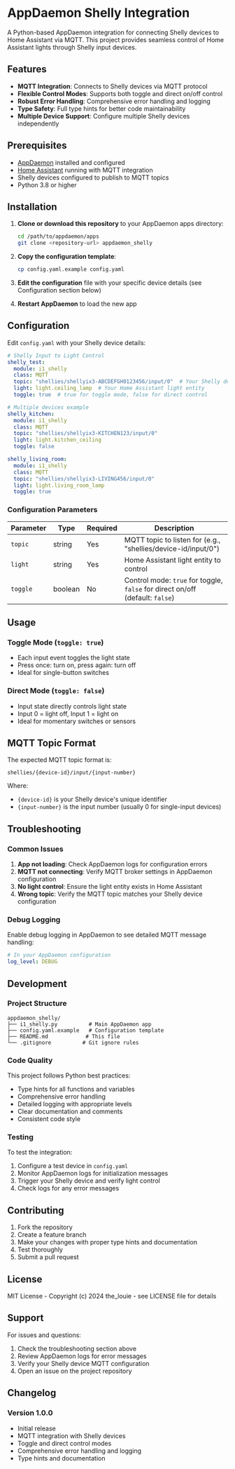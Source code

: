 # AppDaemon Shelly Integration

A Python-based AppDaemon integration for connecting Shelly devices to Home Assistant via MQTT. This project provides seamless control of Home Assistant lights through Shelly input devices.

## Features

- **MQTT Integration**: Connects to Shelly devices via MQTT protocol
- **Flexible Control Modes**: Supports both toggle and direct on/off control
- **Robust Error Handling**: Comprehensive error handling and logging
- **Type Safety**: Full type hints for better code maintainability
- **Multiple Device Support**: Configure multiple Shelly devices independently

## Prerequisites

- [AppDaemon](https://appdaemon.readthedocs.io/en/latest/) installed and configured
- [Home Assistant](https://www.home-assistant.io/) running with MQTT integration
- Shelly devices configured to publish to MQTT topics
- Python 3.8 or higher

## Installation

1. **Clone or download this repository** to your AppDaemon apps directory:
   ```bash
   cd /path/to/appdaemon/apps
   git clone <repository-url> appdaemon_shelly
   ```

2. **Copy the configuration template**:
   ```bash
   cp config.yaml.example config.yaml
   ```

3. **Edit the configuration** file with your specific device details (see Configuration section below)

4. **Restart AppDaemon** to load the new app

## Configuration

Edit `config.yaml` with your Shelly device details:

```yaml
# Shelly Input to Light Control
shelly_test:
  module: i1_shelly
  class: MQTT
  topic: "shellies/shellyix3-ABCDEFGH0123456/input/0"  # Your Shelly device topic
  light: light.ceiling_lamp  # Your Home Assistant light entity
  toggle: true  # true for toggle mode, false for direct control

# Multiple devices example
shelly_kitchen:
  module: i1_shelly
  class: MQTT
  topic: "shellies/shellyix3-KITCHEN123/input/0"
  light: light.kitchen_ceiling
  toggle: false

shelly_living_room:
  module: i1_shelly
  class: MQTT
  topic: "shellies/shellyix3-LIVING456/input/0"
  light: light.living_room_lamp
  toggle: true
```

### Configuration Parameters

| Parameter | Type | Required | Description |
|-----------|------|----------|-------------|
| `topic` | string | Yes | MQTT topic to listen for (e.g., "shellies/device-id/input/0") |
| `light` | string | Yes | Home Assistant light entity to control |
| `toggle` | boolean | No | Control mode: `true` for toggle, `false` for direct on/off (default: `false`) |

## Usage

### Toggle Mode (`toggle: true`)
- Each input event toggles the light state
- Press once: turn on, press again: turn off
- Ideal for single-button switches

### Direct Mode (`toggle: false`)
- Input state directly controls light state
- Input 0 = light off, Input 1 = light on
- Ideal for momentary switches or sensors

## MQTT Topic Format

The expected MQTT topic format is:
```
shellies/{device-id}/input/{input-number}
```

Where:
- `{device-id}` is your Shelly device's unique identifier
- `{input-number}` is the input number (usually 0 for single-input devices)

## Troubleshooting

### Common Issues

1. **App not loading**: Check AppDaemon logs for configuration errors
2. **MQTT not connecting**: Verify MQTT broker settings in AppDaemon configuration
3. **No light control**: Ensure the light entity exists in Home Assistant
4. **Wrong topic**: Verify the MQTT topic matches your Shelly device configuration

### Debug Logging

Enable debug logging in AppDaemon to see detailed MQTT message handling:

```yaml
# In your AppDaemon configuration
log_level: DEBUG
```

## Development

### Project Structure

```
appdaemon_shelly/
├── i1_shelly.py          # Main AppDaemon app
├── config.yaml.example   # Configuration template
├── README.md            # This file
└── .gitignore          # Git ignore rules
```

### Code Quality

This project follows Python best practices:
- Type hints for all functions and variables
- Comprehensive error handling
- Detailed logging with appropriate levels
- Clear documentation and comments
- Consistent code style

### Testing

To test the integration:

1. Configure a test device in `config.yaml`
2. Monitor AppDaemon logs for initialization messages
3. Trigger your Shelly device and verify light control
4. Check logs for any error messages

## Contributing

1. Fork the repository
2. Create a feature branch
3. Make your changes with proper type hints and documentation
4. Test thoroughly
5. Submit a pull request

## License

MIT License - Copyright (c) 2024 the_louie - see LICENSE file for details

## Support

For issues and questions:
1. Check the troubleshooting section above
2. Review AppDaemon logs for error messages
3. Verify your Shelly device MQTT configuration
4. Open an issue on the project repository

## Changelog

### Version 1.0.0
- Initial release
- MQTT integration with Shelly devices
- Toggle and direct control modes
- Comprehensive error handling and logging
- Type hints and documentation